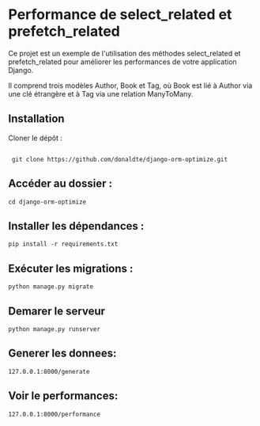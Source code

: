 # Performance de select_related et prefetch_related
Ce projet est un exemple de l'utilisation des méthodes select_related et prefetch_related pour améliorer les performances de votre application Django.

Il comprend trois modèles Author, Book et Tag, où Book est lié à Author via une clé étrangère et à Tag via une relation ManyToMany.

## Installation

Cloner le dépôt :

```

 git clone https://github.com/donaldte/django-orm-optimize.git

```

## Accéder au dossier :

```
cd django-orm-optimize

```

## Installer les dépendances :

```
pip install -r requirements.txt

```

## Exécuter les migrations :

```
python manage.py migrate

```

## Demarer le serveur

```
python manage.py runserver
```

## Generer les donnees:

```
127.0.0.1:8000/generate

```

## Voir le performances:

```
127.0.0.1:8000/performance

```